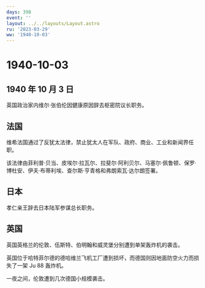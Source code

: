```yaml
---
days: 398
event: ''
layout: ../../layouts/Layout.astro
ru: '2023-03-29'
ww: '1940-10-03'
---
```


# 1940-10-03

## 1940 年 10 月 3 日

英国政治家内维尔·张伯伦因健康原因辞去枢密院议长职务。

## 法国

维希法国通过了反犹太法律，禁止犹太人在军队、政府、商业、工业和新闻界任职。

该法律由菲利普·贝当、皮埃尔·拉瓦尔、拉斐尔·阿利贝尔、马塞尔·佩鲁顿、保罗·博杜安、伊夫·布蒂利埃、查尔斯·亨青格和弗朗索瓦·达尔朗签署。

## 日本

孝仁亲王辞去日本陆军参谋总长职务。

## 英国

英国英格兰的伦敦、伍斯特、伯明翰和威灵堡分别遭到单架轰炸机的袭击。

英国位于哈特菲尔德的德哈维兰飞机工厂遭到损坏，而德国则因地面防空火力而损失了一架
Ju 88 轰炸机。

一夜之间，伦敦遭到几次德国小规模袭击。